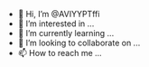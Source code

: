 - 👋 Hi, I’m @AVIYYPTffi
- 👀 I’m interested in ...
- 🌱 I’m currently learning ...
- 💞️ I’m looking to collaborate on ...
- 📫 How to reach me ...

<!---
AVIYYPTffi/AVIYYPTffi is a ✨ special ✨ repository because its `README.md` (this file) appears on your GitHub profile.
You can click the Preview link to take a look at your changes.
--->
